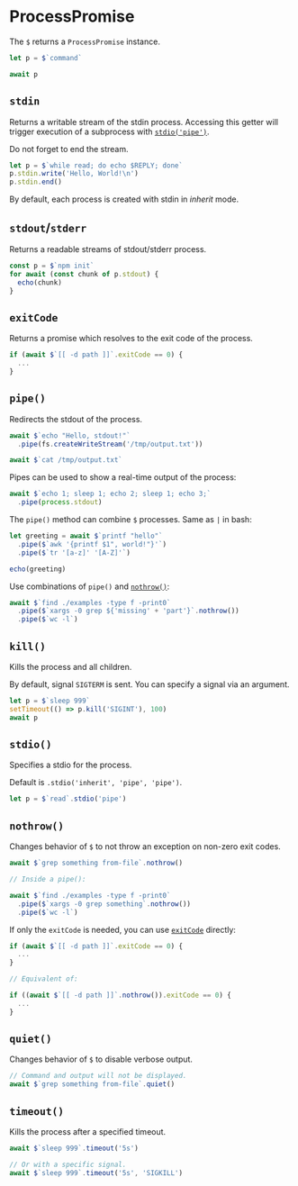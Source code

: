# ProcessPromise

The `$` returns a `ProcessPromise` instance.

```js
let p = $`command`

await p
```

## `stdin`

Returns a writable stream of the stdin process. Accessing
this getter will trigger execution of a subprocess with [`stdio('pipe')`](#stdio).

Do not forget to end the stream.

```js
let p = $`while read; do echo $REPLY; done`
p.stdin.write('Hello, World!\n')
p.stdin.end()
```

By default, each process is created with stdin in _inherit_ mode.

## `stdout`/`stderr`

Returns a readable streams of stdout/stderr process.

```js
const p = $`npm init`
for await (const chunk of p.stdout) {
  echo(chunk)
}
```

## `exitCode`

Returns a promise which resolves to the exit code of the process.

```js
if (await $`[[ -d path ]]`.exitCode == 0) {
  ...
}
```

## `pipe()`

Redirects the stdout of the process.

```js
await $`echo "Hello, stdout!"`
  .pipe(fs.createWriteStream('/tmp/output.txt'))

await $`cat /tmp/output.txt`
```

Pipes can be used to show a real-time output of the process:

```js
await $`echo 1; sleep 1; echo 2; sleep 1; echo 3;`
  .pipe(process.stdout)
```

The `pipe()` method can combine `$` processes. Same as `|` in bash:

```js
let greeting = await $`printf "hello"`
  .pipe($`awk '{printf $1", world!"}'`)
  .pipe($`tr '[a-z]' '[A-Z]'`)

echo(greeting)
```

Use combinations of `pipe()` and [`nothrow()`](#nothrow):

```js
await $`find ./examples -type f -print0`
  .pipe($`xargs -0 grep ${'missing' + 'part'}`.nothrow())
  .pipe($`wc -l`)
```

## `kill()`

Kills the process and all children.

By default, signal `SIGTERM` is sent. You can specify a signal via an argument.

```js
let p = $`sleep 999`
setTimeout(() => p.kill('SIGINT'), 100)
await p
```

## `stdio()`

Specifies a stdio for the process.

Default is `.stdio('inherit', 'pipe', 'pipe')`.

```js
let p = $`read`.stdio('pipe')
```

## `nothrow()`

Changes behavior of `$` to not throw an exception on non-zero exit codes.

```js
await $`grep something from-file`.nothrow()

// Inside a pipe():

await $`find ./examples -type f -print0`
  .pipe($`xargs -0 grep something`.nothrow())
  .pipe($`wc -l`)
```

If only the `exitCode` is needed, you can use [`exitCode`](#exitcode) directly:

```js
if (await $`[[ -d path ]]`.exitCode == 0) {
  ...
}

// Equivalent of:

if ((await $`[[ -d path ]]`.nothrow()).exitCode == 0) {
  ...
}
```

## `quiet()`

Changes behavior of `$` to disable verbose output.

```js
// Command and output will not be displayed.
await $`grep something from-file`.quiet()
```

## `timeout()`

Kills the process after a specified timeout.

```js
await $`sleep 999`.timeout('5s')

// Or with a specific signal.
await $`sleep 999`.timeout('5s', 'SIGKILL')
```
